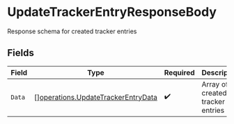 # UpdateTrackerEntryResponseBody

Response schema for created tracker entries


## Fields

| Field                                                                                    | Type                                                                                     | Required                                                                                 | Description                                                                              |
| ---------------------------------------------------------------------------------------- | ---------------------------------------------------------------------------------------- | ---------------------------------------------------------------------------------------- | ---------------------------------------------------------------------------------------- |
| `Data`                                                                                   | [][operations.UpdateTrackerEntryData](../../models/operations/updatetrackerentrydata.md) | :heavy_check_mark:                                                                       | Array of created tracker entries                                                         |